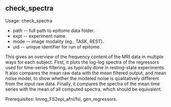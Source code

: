 check_spectra
-------------
Usage: check_spectra <path> <expt> <mode> <uid>

+ path -- full path to epitome data folder.
+ expt -- experiment name.
+ mode -- image modality (eg., TASK, REST).
+ uid -- unique identifier for run of epitome.

This gives an overview of the frequency content of the MRI data in multiple ways for each subject. First, it plots the log-log spectra of the regressors used for time-series filtering, as typically done in resting-state experiments. It also compares the mean raw data with the mean filtered output, and mean noise model, to show whether the modeled noise is qualitatively different from the input raw data. Finally, it compares the spectra of the mean time series with the mean of all computed spectra, which should be equivalent.

Prerequisites: linreg_FS2epi_afni/fsl, gen_regressors.